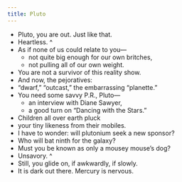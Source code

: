 ```yaml
---
title: Pluto
---
```


- Pluto, you are out. Just like that.
- Heartless.
^
- As if none of us could relate to you—
  - not quite big enough for our own britches,
  - not pulling all of our own weight.
- You are not a survivor of this reality show.
- And now, the pejoratives:
- “dwarf,” “outcast,” the embarrassing “planette.”
- You need some savvy P.R., Pluto—
  - an interview with Diane Sawyer,
  - a good turn on “Dancing with the Stars.”
- Children all over earth pluck
- your tiny likeness from their mobiles.
- I have to wonder: will plutonium seek a new sponsor?
- Who will bat ninth for the galaxy?
- Must you be known as only a mousey mouse’s dog?
- Unsavory.
^
- Still, you glide on, if awkwardly, if slowly.
- It is dark out there. Mercury is nervous.
